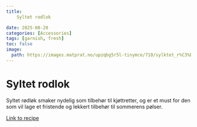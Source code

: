 ```yaml
---
title: 
	Syltet rodlok 

date: 2025-08-28
categories: [Accessories]
tags: [garnish, fresh]
toc: false
image:
  path: https://images.matprat.no/upzqbg5r5l-tinymce/710/sylktet_r%C3%B8dl%C3%B8k_1.jpg
---
```


# Syltet rodlok

Syltet rødløk smaker nydelig som tilbehør til kjøttretter, og er et must for den som vil lage et fristende og lekkert tilbehør til sommerens pølser.

[Link to recipe](https://www.matprat.no/oppskrifter/gjester/syltet-rodlok/)

